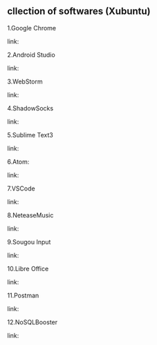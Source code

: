 cllection of softwares (Xubuntu)
---

1.Google Chrome

link:

2.Android Studio

link:

3.WebStorm

link:

4.ShadowSocks

link:

5.Sublime Text3

link:

6.Atom:

link:

7.VSCode

link:

8.NeteaseMusic

link:

9.Sougou Input

link:

10.Libre Office

link:

11.Postman

link:

12.NoSQLBooster

link:
